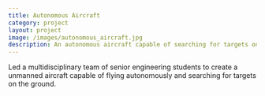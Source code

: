 ```yaml
---
title: Autonomous Aircraft
category: project
layout: project
image: /images/autonomous_aircraft.jpg
description: An autonomous aircraft capable of searching for targets on the ground
---
```


Led a multidisciplinary team of senior engineering students to create a unmanned aircraft capable of flying autonomously and searching for targets on the ground.

